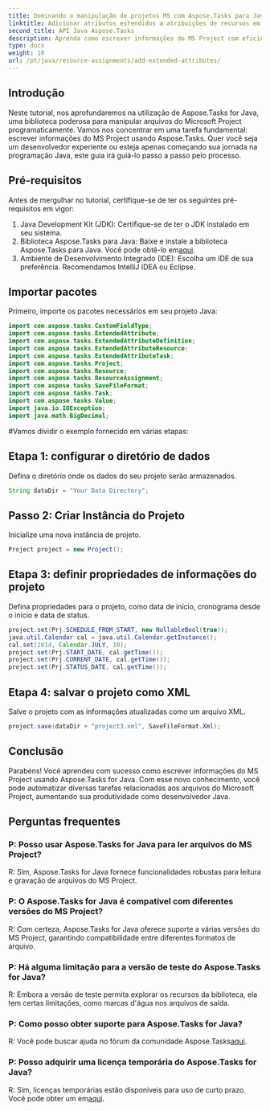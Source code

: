 ```yaml
---
title: Dominando a manipulação de projetos MS com Aspose.Tasks para Java
linktitle: Adicionar atributos estendidos a atribuições de recursos em Aspose.Tasks
second_title: API Java Aspose.Tasks
description: Aprenda como escrever informações do MS Project com eficiência usando Aspose.Tasks para Java. Guia passo a passo para desenvolvedores Java.
type: docs
weight: 10
url: /pt/java/resource-assignments/add-extended-attributes/
---
```

## Introdução
Neste tutorial, nos aprofundaremos na utilização de Aspose.Tasks for Java, uma biblioteca poderosa para manipular arquivos do Microsoft Project programaticamente. Vamos nos concentrar em uma tarefa fundamental: escrever informações do MS Project usando Aspose.Tasks. Quer você seja um desenvolvedor experiente ou esteja apenas começando sua jornada na programação Java, este guia irá guiá-lo passo a passo pelo processo.
## Pré-requisitos
Antes de mergulhar no tutorial, certifique-se de ter os seguintes pré-requisitos em vigor:
1. Java Development Kit (JDK): Certifique-se de ter o JDK instalado em seu sistema.
2.  Biblioteca Aspose.Tasks para Java: Baixe e instale a biblioteca Aspose.Tasks para Java. Você pode obtê-lo em[aqui](https://releases.aspose.com/tasks/java/).
3. Ambiente de Desenvolvimento Integrado (IDE): Escolha um IDE de sua preferência. Recomendamos IntelliJ IDEA ou Eclipse.

## Importar pacotes
Primeiro, importe os pacotes necessários em seu projeto Java:
```java
import com.aspose.tasks.CustomFieldType;
import com.aspose.tasks.ExtendedAttribute;
import com.aspose.tasks.ExtendedAttributeDefinition;
import com.aspose.tasks.ExtendedAttributeResource;
import com.aspose.tasks.ExtendedAttributeTask;
import com.aspose.tasks.Project;
import com.aspose.tasks.Resource;
import com.aspose.tasks.ResourceAssignment;
import com.aspose.tasks.SaveFileFormat;
import com.aspose.tasks.Task;
import com.aspose.tasks.Value;
import java.io.IOException;
import java.math.BigDecimal;
```
#Vamos dividir o exemplo fornecido em várias etapas:
## Etapa 1: configurar o diretório de dados
Defina o diretório onde os dados do seu projeto serão armazenados.
```java
String dataDir = "Your Data Directory";
```
## Passo 2: Criar Instância do Projeto
Inicialize uma nova instância de projeto.
```java
Project project = new Project();
```
## Etapa 3: definir propriedades de informações do projeto
Defina propriedades para o projeto, como data de início, cronograma desde o início e data de status.
```java
project.set(Prj.SCHEDULE_FROM_START, new NullableBool(true));
java.util.Calendar cal = java.util.Calendar.getInstance();
cal.set(2014, Calendar.JULY, 10);
project.set(Prj.START_DATE, cal.getTime());
project.set(Prj.CURRENT_DATE, cal.getTime());
project.set(Prj.STATUS_DATE, cal.getTime());
```
## Etapa 4: salvar o projeto como XML
Salve o projeto com as informações atualizadas como um arquivo XML.
```java
project.save(dataDir + "project3.xml", SaveFileFormat.Xml);
```

## Conclusão
Parabéns! Você aprendeu com sucesso como escrever informações do MS Project usando Aspose.Tasks for Java. Com esse novo conhecimento, você pode automatizar diversas tarefas relacionadas aos arquivos do Microsoft Project, aumentando sua produtividade como desenvolvedor Java.
## Perguntas frequentes
### P: Posso usar Aspose.Tasks for Java para ler arquivos do MS Project?
R: Sim, Aspose.Tasks for Java fornece funcionalidades robustas para leitura e gravação de arquivos do MS Project.
### P: O Aspose.Tasks for Java é compatível com diferentes versões do MS Project?
R: Com certeza, Aspose.Tasks for Java oferece suporte a várias versões do MS Project, garantindo compatibilidade entre diferentes formatos de arquivo.
### P: Há alguma limitação para a versão de teste do Aspose.Tasks for Java?
R: Embora a versão de teste permita explorar os recursos da biblioteca, ela tem certas limitações, como marcas d'água nos arquivos de saída.
### P: Como posso obter suporte para Aspose.Tasks for Java?
 R: Você pode buscar ajuda no fórum da comunidade Aspose.Tasks[aqui](https://forum.aspose.com/c/tasks/15).
### P: Posso adquirir uma licença temporária do Aspose.Tasks for Java?
 R: Sim, licenças temporárias estão disponíveis para uso de curto prazo. Você pode obter um em[aqui](https://purchase.aspose.com/temporary-license/).